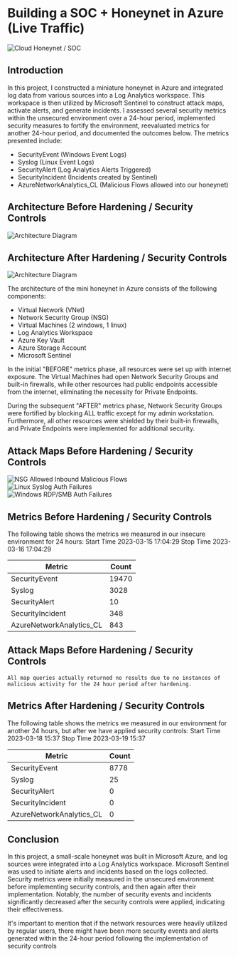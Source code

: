 # Building a SOC + Honeynet in Azure (Live Traffic)
![Cloud Honeynet / SOC](https://i.imgur.com/ZWxe03e.jpg)

## Introduction

In this project, I constructed a miniature honeynet in Azure and integrated log data from various sources into a Log Analytics workspace. This workspace is then utilized by Microsoft Sentinel to construct attack maps, activate alerts, and generate incidents. I assessed several security metrics within the unsecured environment over a 24-hour period, implemented security measures to fortify the environment, reevaluated metrics for another 24-hour period, and documented the outcomes below. The metrics presented include:

- SecurityEvent (Windows Event Logs)
- Syslog (Linux Event Logs)
- SecurityAlert (Log Analytics Alerts Triggered)
- SecurityIncident (Incidents created by Sentinel)
- AzureNetworkAnalytics_CL (Malicious Flows allowed into our honeynet)

## Architecture Before Hardening / Security Controls
![Architecture Diagram](https://i.imgur.com/aBDwnKb.jpg)

## Architecture After Hardening / Security Controls
![Architecture Diagram](https://i.imgur.com/YQNa9Pp.jpg)

The architecture of the mini honeynet in Azure consists of the following components:

- Virtual Network (VNet)
- Network Security Group (NSG)
- Virtual Machines (2 windows, 1 linux)
- Log Analytics Workspace
- Azure Key Vault
- Azure Storage Account
- Microsoft Sentinel

In the initial "BEFORE" metrics phase, all resources were set up with internet exposure. The Virtual Machines had open Network Security Groups and built-in firewalls, while other resources had public endpoints accessible from the internet, eliminating the necessity for Private Endpoints.

During the subsequent "AFTER" metrics phase, Network Security Groups were fortified by blocking ALL traffic except for my admin workstation. Furthermore, all other resources were shielded by their built-in firewalls, and Private Endpoints were implemented for additional security.

## Attack Maps Before Hardening / Security Controls
![NSG Allowed Inbound Malicious Flows](https://i.imgur.com/1qvswSX.png)<br>
![Linux Syslog Auth Failures](https://i.imgur.com/G1YgZt6.png)<br>
![Windows RDP/SMB Auth Failures](https://i.imgur.com/ESr9Dlv.png)<br>

## Metrics Before Hardening / Security Controls

The following table shows the metrics we measured in our insecure environment for 24 hours:
Start Time 2023-03-15 17:04:29
Stop Time 2023-03-16 17:04:29

| Metric                   | Count
| ------------------------ | -----
| SecurityEvent            | 19470
| Syslog                   | 3028
| SecurityAlert            | 10
| SecurityIncident         | 348
| AzureNetworkAnalytics_CL | 843

## Attack Maps Before Hardening / Security Controls

```All map queries actually returned no results due to no instances of malicious activity for the 24 hour period after hardening.```

## Metrics After Hardening / Security Controls

The following table shows the metrics we measured in our environment for another 24 hours, but after we have applied security controls:
Start Time 2023-03-18 15:37
Stop Time	2023-03-19 15:37

| Metric                   | Count
| ------------------------ | -----
| SecurityEvent            | 8778
| Syslog                   | 25
| SecurityAlert            | 0
| SecurityIncident         | 0
| AzureNetworkAnalytics_CL | 0

## Conclusion

In this project, a small-scale honeynet was built in Microsoft Azure, and log sources were integrated into a Log Analytics workspace. Microsoft Sentinel was used to initiate alerts and incidents based on the logs collected. Security metrics were initially measured in the unsecured environment before implementing security controls, and then again after their implementation. Notably, the number of security events and incidents significantly decreased after the security controls were applied, indicating their effectiveness.

It's important to mention that if the network resources were heavily utilized by regular users, there might have been more security events and alerts generated within the 24-hour period following the implementation of security controls
